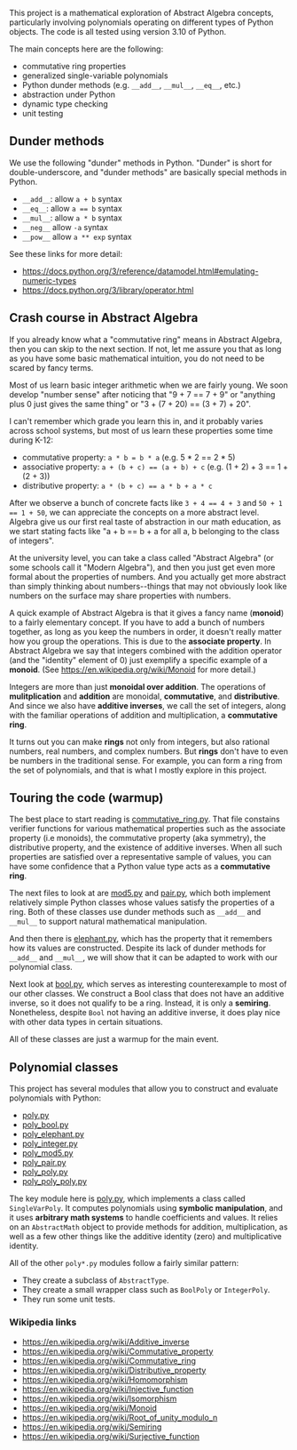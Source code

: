 This project is a mathematical exploration of Abstract Algebra
concepts, particularly involving polynomials operating on
different types of Python objects.  The code is all tested
using version 3.10 of Python.

The main concepts here are the following:
* commutative ring properties
* generalized single-variable polynomials
* Python dunder methods (e.g. `__add__`, `__mul__`, `__eq__`, etc.)
* abstraction under Python
* dynamic type checking
* unit testing

## Dunder methods ##

We use the following "dunder" methods in Python.  "Dunder" is short
for double-underscore, and "dunder methods" are basically special
methods in Python.

* `__add__`: allow `a + b` syntax
* `__eq__`: allow `a == b` syntax
* `__mul__`: allow `a * b` syntax
* `__neg__` allow `-a` syntax
* `__pow__` allow `a ** exp` syntax

See these links for more detail:
* https://docs.python.org/3/reference/datamodel.html#emulating-numeric-types
* https://docs.python.org/3/library/operator.html

## Crash course in Abstract Algebra ##

If you already know what a "commutative ring" means in Abstract Algebra,
then you can skip to the next section. If not, let me assure you that
as long as you have some basic mathematical intuition, you do not need
to be scared by fancy terms.

Most of us learn basic integer arithmetic when we are fairly young.
We soon develop "number sense" after noticing that "9 + 7 == 7 + 9"
or "anything plus 0 just gives the same thing" or "3 + (7 + 20) == (3 + 7) + 20".

I can't remember which grade you learn this in, and it probably varies across
school systems, but most of us learn these properties some time during K-12:

* commutative property: `a * b = b * a` (e.g. 5 * 2 == 2 * 5)
* associative property: `a + (b + c) == (a + b) + c` (e.g. (1 + 2) + 3 == 1 + (2 + 3)) 
* distributive property: `a * (b + c) == a * b + a * c`

After we observe a bunch of concrete facts like `3 + 4 == 4 + 3` and `50 + 1 == 1 + 50`,
we can appreciate the concepts on a more abstract level.  Algebra give us our
first real taste of abstraction in our math education, as we start stating facts
like "a + b == b + a for all a, b belonging to the class of integers".

At the university level, you can take a class called "Abstract Algebra" (or
some schools call it "Modern Algebra"), and then you just get even more formal
about the properties of numbers. And you actually get more abstract than simply
thinking about numbers--things that may not obviously look like numbers on the
surface may share properties with numbers.

A quick example of Abstract Algebra is that it gives a fancy name (**monoid**) to a
fairly elementary concept. If you have to add a bunch of numbers together, as
long as you keep the numbers in order, it doesn't really matter how you group
the operations.  This is due to the **associate property**.  In Abstract Algebra
we say that integers combined with the addition operator (and the "identity"
element of 0) just exemplify a specific example of a **monoid**. (See
https://en.wikipedia.org/wiki/Monoid for more detail.)

Integers are more than just **monoidal over addition**.  The operations of
**mulitplication** and **addition** are monoidal, **commutative**, and
**distributive**.  And since we also have **additive inverses**, we call the
set of integers, along with the familiar operations of addition and multiplication,
a **commutative ring**.

It turns out you can make **rings** not only from integers, but also rational numbers,
real numbers, and complex numbers.  But **rings** don't have to even be numbers
in the traditional sense.  For example, you can form a ring from the set of
polynomials, and that is what I mostly explore in this project.

## Touring the code (warmup) ##

The best place to start reading is [commutative_ring.py](./commutative_ring.py).
That file constains verifier functions for various mathematical properties such
as the associate property (i.e monoids), the commutative property (aka symmetry),
the distributive property, and the existence of additive inverses.  When all
such properties are satisfied over a representative sample of values, you can
have some confidence that a Python value type acts as a **commutative ring**.

The next files to look at are [mod5.py](./mod5.py) and [pair.py](./pair.py),
which both implement relatively simple Python classes whose values satisfy
the properties of a ring. Both of these classes use dunder methods such
as `__add__` and `__mul__` to support natural mathematical manipulation.

And then there is [elephant.py](./elephant.py), which has the property that
it remembers how its values are constructed. Despite its lack of dunder methods
for `__add__` and `__mul__`, we will show that it can be adapted to work
with our polynomial class.

Next look at [bool.py](./bool.py), which serves as interesting counterexample
to most of our other classes.  We construct a Bool class that does not have
an additive inverse, so it does not qualify to be a ring. Instead, it is only
a **semiring**.  Nonetheless, despite `Bool` not having an additive inverse, it does
play nice with other data types in certain situations.

All of these classes are just a warmup for the main event.

## Polynomial classes

This project has several modules that allow you to construct and evaluate
polynomials with Python:

* [poly.py](./poly.py)
* [poly_bool.py](./poly_bool.py)
* [poly_elephant.py](./poly_elephant.py)
* [poly_integer.py](./poly_integer.py)
* [poly_mod5.py](./poly_mod5.py)
* [poly_pair.py](./poly_pair.py)
* [poly_poly.py](./poly_poly.py)
* [poly_poly_poly.py](./poly_poly_poly.py)

The key module here is [poly.py](./poly.py), which implements a class
called `SingleVarPoly`. It computes polynomials using **symbolic manipulation**,
and it uses **arbitrary math systems** to handle coefficients and values.
It relies on an `AbstractMath` object to provide methods for addition,
multiplication, as well as a few other things like the additive identity
(zero) and multiplicative identity.

All of the other `poly*.py` modules follow a fairly similar pattern:

* They create a subclass of `AbstractType`.
* They create a small wrapper class such as `BoolPoly` or `IntegerPoly`.
* They run some unit tests.

### Wikipedia links ###

* https://en.wikipedia.org/wiki/Additive_inverse
* https://en.wikipedia.org/wiki/Commutative_property
* https://en.wikipedia.org/wiki/Commutative_ring
* https://en.wikipedia.org/wiki/Distributive_property
* https://en.wikipedia.org/wiki/Homomorphism
* https://en.wikipedia.org/wiki/Injective_function
* https://en.wikipedia.org/wiki/Isomorphism
* https://en.wikipedia.org/wiki/Monoid
* https://en.wikipedia.org/wiki/Root_of_unity_modulo_n
* https://en.wikipedia.org/wiki/Semiring
* https://en.wikipedia.org/wiki/Surjective_function
